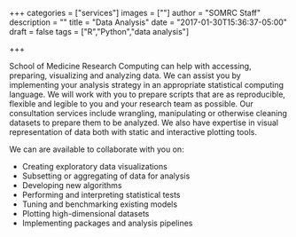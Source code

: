 +++
categories = ["services"]
images = [""]
author = "SOMRC Staff"
description = ""
title = "Data Analysis"
date = "2017-01-30T15:36:37-05:00"
draft = false
tags = ["R","Python","data analysis"]

+++

School of Medicine Research Computing can help with accessing, preparing, visualizing and analyzing data. We can assist you by implementing your analysis strategy in an appropriate statistical computing language. We will work with you to prepare scripts that are as reproducible, flexible and legible to you and your research team as possible. Our consultation services include wrangling, manipulating or otherwise cleaning datasets to prepare them to be analyzed. We also have expertise in visual representation of data both with static and interactive plotting tools.

We can are available to collaborate with you on: 

- Creating exploratory data visualizations
- Subsetting or aggregating of data for analysis
- Developing new algorithms
- Performing and interpreting statistical tests
- Tuning and benchmarking existing models 
- Plotting high-dimensional datasets
- Implementing packages and analysis pipelines